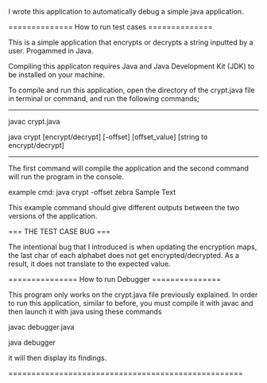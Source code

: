 I wrote this application to automatically debug a simple java application.




============== How to run test cases ==============

This is a simple application that encrypts or decrypts a string inputted by a user. Progammed in Java.

Compiling this applicaton requires Java and Java Development Kit (JDK) to be installed on your machine.

To compile and run this application, open the directory of the crypt.java file in terminal or command, and run the following commands;

-----

javac crypt.java

java crypt [encrypt/decrypt] [-offset] [offset_value] [string to encrypt/decrypt]

-----

The first command will compile the application and the second command will run the program in the console.

example cmd: java crypt -offset zebra Sample Text

This example command should give different outputs between the two versions of the application.



=== THE TEST CASE BUG ===

The intentional bug that I introduced is when updating the encryption maps, the last char of each alphabet does not get encrypted/decrypted. 
As a result, it does not translate to the expected value.


=============== How to run Debugger ===============

This program only works on the crypt.java file previously explained.
In order to run this application, similar to before, you must compile it with javac and then launch it with java using these commands

javac debugger.java

java debugger

it will then display its findings.

===================================================
